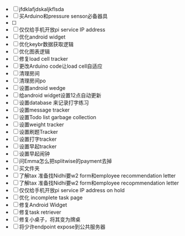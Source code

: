 - [ ] jfdklafjdskaljkflsda
- [ ] 买Arduino和pressure sensor必备器具
- [ ] 
- [ ] 仅仅给手机开放pi service IP address
- [ ] 优化android widget
- [ ] 优化keybr数据获取逻辑
- [ ] 优化图表逻辑
- [ ] 修复load cell tracker
- [ ] 更改Arduino code让load cell自适应
- [ ] 清理房间
- [ ] 清理房间po
- [ ] 设置android wedge
- [ ] 给android widget设置12点自动更新
- [ ] 设置database 来记录打字练习
- [ ] 设置message tracker
- [ ] 设置Todo list garbage collection
- [ ] 设置weight tracker
- [ ] 设置刷题Tracker
- [ ] 设置打字tracker
- [ ] 设置早起tracker
- [ ] 设置早起闹钟
- [ ] 问Emma怎么把splitwise的payment去掉
- [ ] 买文件夹
- [ ] 了解tax 准备找Nidhi要w2 form和employee recommendation letter
- [ ] 了解tax 准备找Nidhi要w2 form和employee recopmmendation letter
- [ ] 仅仅给手机开放pi service IP address on hold
- [ ] 优化 incomplete task page
- [ ] 修复Android Widget
- [ ] 修复task retriever
- [ ] 修复小桌子，将其变为牌桌
- [ ] 将少许endpoint expose到公共服务器
